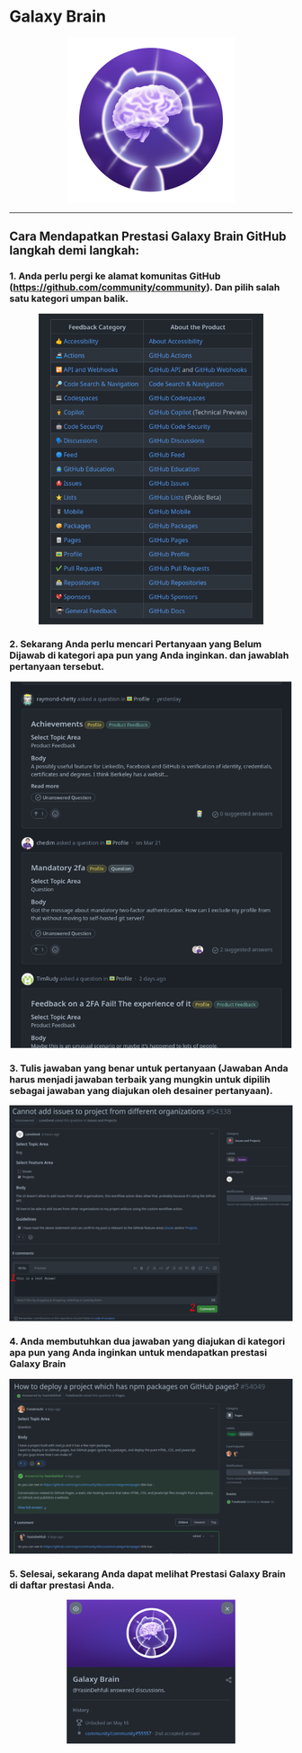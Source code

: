 # Galaxy Brain

<div align="center">

<img width="296" src="../badges/GalaxyBrain.png" alt="QuickDraw-Pin">
</div>

<hr>

## Cara Mendapatkan Prestasi Galaxy Brain GitHub langkah demi langkah:

### 1. Anda perlu pergi ke alamat komunitas GitHub (https://github.com/community/community). Dan pilih salah satu kategori umpan balik.

<div align="center">
<img width="400" src="../img/galaxy-brain/galaxy-step1.png" alt="galaxy-brain-step1.png">
</div>

### 2. Sekarang Anda perlu mencari Pertanyaan yang Belum Dijawab di kategori apa pun yang Anda inginkan. dan jawablah pertanyaan tersebut.

<div align="center">
<img width="500" src="../img/galaxy-brain/galaxy-step2.png" alt="galaxy-brain-step2.png">
</div>

### 3. Tulis jawaban yang benar untuk pertanyaan (Jawaban Anda harus menjadi jawaban terbaik yang mungkin untuk dipilih sebagai jawaban yang diajukan oleh desainer pertanyaan).

<div align="center">
<img width="700" src="../img/galaxy-brain/galaxy-step3.png" alt="galaxy-brain-step3.png">
</div>

### 4. Anda membutuhkan dua jawaban yang diajukan di kategori apa pun yang Anda inginkan untuk mendapatkan prestasi Galaxy Brain  

<div align="center">
<img width="700" src="../img/galaxy-brain/galaxy-step4.png" alt="galaxy-brain-step4.png">
</div>

### 5. Selesai, sekarang Anda dapat melihat Prestasi Galaxy Brain di daftar prestasi Anda.

<div align="center">
<img width="300" src="../img/galaxy-brain/galaxy-step5.png" alt="galaxy-brain-finish.png">
</div>